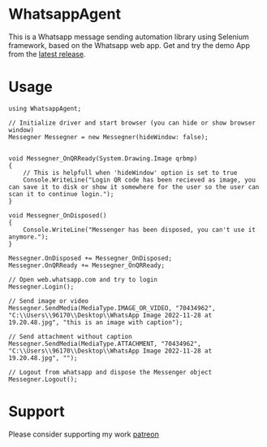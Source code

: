 # WhatsappAgent
This is a Whatsapp message sending automation library using Selenium framework, based on the Whatsapp web app. Get and try the demo App from the [latest release](https://github.com/MohammadFneish7/WhatsappAgent/releases/latest).

# Usage
```
using WhatsappAgent;

// Initialize driver and start browser (you can hide or show browser window)
Messegner Messegner = new Messegner(hideWindow: false);


void Messegner_OnQRReady(System.Drawing.Image qrbmp)
{
    // This is helpfull when 'hideWindow' option is set to true
    Console.WriteLine("Login QR code has been recieved as image, you can save it to disk or show it somewhere for the user so the user can scan it to continue login.");
}

void Messegner_OnDisposed()
{
    Console.WriteLine("Messenger has been disposed, you can't use it anymore.");
}

Messegner.OnDisposed += Messegner_OnDisposed;
Messegner.OnQRReady += Messegner_OnQRReady;

// Open web.whatsapp.com and try to login
Messegner.Login();

// Send image or video
Messegner.SendMedia(MediaType.IMAGE_OR_VIDEO, "70434962", "C:\\Users\\96170\\Desktop\\WhatsApp Image 2022-11-28 at 19.20.48.jpg", "this is an image with caption");

// Send attachment without caption
Messegner.SendMedia(MediaType.ATTACHMENT, "70434962", "C:\\Users\\96170\\Desktop\\WhatsApp Image 2022-11-28 at 19.20.48.jpg", "");

// Logout from whatsapp and dispose the Messenger object
Messegner.Logout();

```

# Support
Please consider supporting my work [patreon](https://patreon.com/user?u=67136083&utm_medium=clipboard_copy&utm_source=copyLink&utm_campaign=creatorshare_creator&utm_content=join_link)
